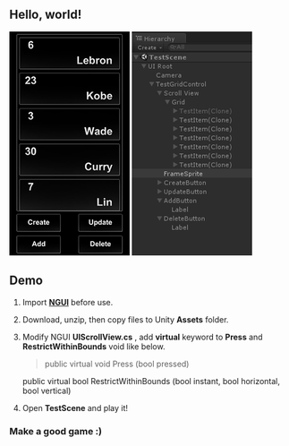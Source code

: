 
## Hello, world!

![](/Screen.png) ![](/Hierarchy.png)

## Demo

1. Import [**NGUI**](https://www.assetstore.unity3d.com/en/#!/content/2413) before use.

2. Download, unzip, then copy files to Unity **Assets** folder.

3. Modify NGUI **UIScrollView.cs** , add **virtual** keyword to **Press** and **RestrictWithinBounds** void like below.

	> public virtual void Press (bool pressed)

	public virtual bool RestrictWithinBounds (bool instant, bool horizontal, bool vertical)
    
4. Open **TestScene** and play it!


### Make a good game :)
